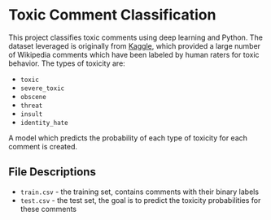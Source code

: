 # Toxic Comment Classification

This project classifies toxic comments using deep learning and Python. The dataset leveraged is originally from [Kaggle](https://www.kaggle.com/competitions/jigsaw-toxic-comment-classification-challenge/), which provided a large number of Wikipedia comments which have been labeled by human raters for toxic behavior. 
The types of toxicity are:

- `toxic`
- `severe_toxic`
- `obscene`
- `threat`
- `insult`
- `identity_hate`

A model which predicts the probability of each type of toxicity for each comment is created.

## File Descriptions
- `train.csv` - the training set, contains comments with their binary labels
- `test.csv` - the test set, the goal is to predict the toxicity probabilities for these comments
